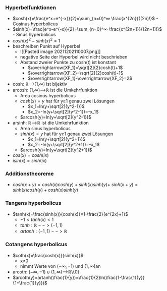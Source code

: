 ### Hyperbelfunktionen
+ $cosh(x)=\frac{e^x+e^{-x}}{2}=\sum_{n=0}^∞ \frac{x^{2n}}{(2n)!}$ - Cosinus hyperbolicus
+ $sinh(x)=\frac{e^x-e^{-x}}{2}=\sum_{n=0}^∞ \frac{x^{2n+1}}{(2n+1)!}$ - Sinus hyperbolicus
+ $cosh(x)^2-sinh(x)^2=1$
+ beschreiben Punkt auf Hyperbel
	+ ![[Pasted image 20211202110007.png]]
	+ negative Seite der Hyperbel wird nicht beschrieben
	+ Abstand zweier Punkte zu cosh(t) ist konstant
		+ $\overrightarrow{XF_1}=\sqrt[2]{2}cosh(t)+1$
		+ $\overrightarrow{XF_2}=\sqrt[2]{2}cosh(t)-1$
		+ $\overrightarrow{XF_1}-\overrightarrow{XF_2}=2$
+ cosh: ℝ-->\[1,∞) ist bijektiv
+ arcosh: \[1,∞)-->ℝ ist die Umkehrfunktion
	+ Area cosinus hyperbolicus
	+ $cosh(x)=y$ hat für y≥1 genau zwei Lösungen
		+ $x_1=ln(y+\sqrt[2]{y^2-1})$
		+ $x_2=-ln(y+\sqrt[2]{y^2-1})=-x_1$
	+ $arcosh(y)=ln(y+\sqrt[2]{y^2-1})$
+ arsinh: ℝ-->ℝ ist die Umkehrfunktion
	+ Area sinus hyperbolicus
	+ $sinh(x)=y$ hat für y≥1 genau zwei Lösungen
		+ $x_1=ln(y+\sqrt[2]{y^2+1})$
		+ $x_2=-ln(y+\sqrt[2]{y^2+1})=-x_1$
	+ $arcosh(y)=ln(y+\sqrt[2]{y^2+1})$
+ $cos(x)=cosh(ix$)
+ $isin(x)=sinh(ix)$

### Additionstheoreme
+ $cosh(x+y)=cosh(x)cosh(y)+sinh(x)sinh(y)$+ $sinh(x+y)=sinh(x)cosh(y)+cosh(x)sinh(y)$

### Tangens hyperbolicus
+ $tanh(x)=\frac{sinh(x)}{cosh(x)}=1-\frac{2}{e^{2x}+1}$
	+ $-1<tanh(x)<1$
	+ $tanh: ℝ-->(-1,1)$
	+ $artanh: (-1,1)--> ℝ$

###  Cotangens hyperbolicus
+ $coth(x)=\frac{cosh(x)}{sinh(x)}$
	+ x≠0
	+ nimmt Werte von $(-∞,-1)$ und $(1,∞)$an
+ arcoth: $(-∞,-1)∪(1,∞)$-->ℝ\\{0}
+ $arcoth(y)=artanh(\frac{1}{y})=\frac{1}{2}ln(\frac{1-\frac{1}{y}}{1+\frac{1}{y}})$